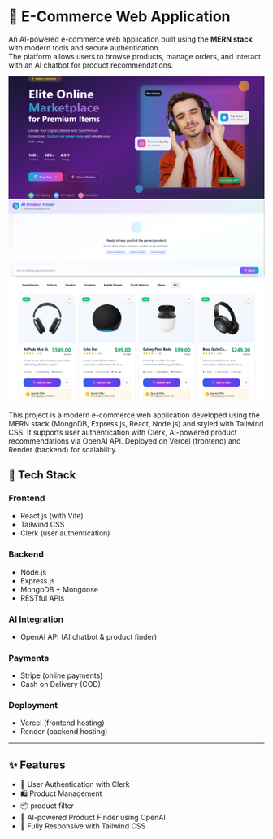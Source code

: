 # 🛒 E-Commerce Web Application

An AI-powered e-commerce web application built using the **MERN stack** with modern tools and secure authentication.  
The platform allows users to browse products, manage orders, and interact with an AI chatbot for product recommendations.

![image alt](https://raw.githubusercontent.com/SumindaBandara/ecommerce-website/refs/heads/main/Screenshot%202025-09-17%20004222.png)
![image alt](https://raw.githubusercontent.com/SumindaBandara/ecommerce-website/refs/heads/main/Screenshot%202025-09-17%20004256.png)
![image alt](https://raw.githubusercontent.com/SumindaBandara/ecommerce-website/refs/heads/main/Screenshot%202025-09-17%20004312.png)

This project is a modern e-commerce web application developed using the MERN stack (MongoDB, Express.js, React, Node.js) and styled with Tailwind CSS. It supports user authentication with Clerk, AI-powered product recommendations via OpenAI API. Deployed on Vercel (frontend) and Render (backend) for scalability.

## 🚀 Tech Stack

### Frontend
- React.js (with Vite)  
- Tailwind CSS  
- Clerk (user authentication)  

### Backend
- Node.js  
- Express.js  
- MongoDB + Mongoose  
- RESTful APIs  

### AI Integration
- OpenAI API (AI chatbot & product finder)  

### Payments
- Stripe (online payments)  
- Cash on Delivery (COD)  

### Deployment
- Vercel (frontend hosting)  
- Render (backend hosting)  

---

## ✨ Features
- 🔑 User Authentication with Clerk  
- 🛍️ Product Management 
- 📦 product filter
- 🤖 AI-powered Product Finder using OpenAI   
- 📱 Fully Responsive with Tailwind CSS  



